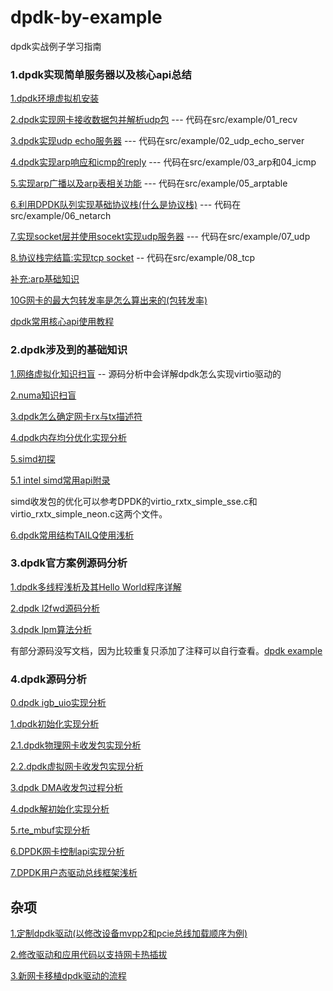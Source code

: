 # dpdk-by-example
dpdk实战例子学习指南

### 1.dpdk实现简单服务器以及核心api总结

[1.dpdk环境虚拟机安装](doc/first/01_dpdk_env.md)

[2.dpdk实现网卡接收数据包并解析udp包](doc/first/02_dpdk_udp_recv.md) --- 代码在src/example/01_recv

[3.dpdk实现udp echo服务器](doc/first/03_dpdk_echo_server.md)  --- 代码在src/example/02_udp_echo_server

[4.dpdk实现arp响应和icmp的reply](doc/first/04_arp_request_response.md)  --- 代码在src/example/03_arp和04_icmp

[5.实现arp广播以及arp表相关功能](doc/first/05_arp_table.md) --- 代码在src/example/05_arptable

[6.利用DPDK队列实现基础协议栈(什么是协议栈)](doc/first/06_dpdk_netstack.md) --- 代码在src/example/06_netarch

[7.实现socket层并使用socekt实现udp服务器](doc/first/07_dpdk_impl_udp_sock.md) --- 代码在src/example/07_udp

[8.协议栈完结篇:实现tcp socket](doc/first/08_tcp_impl.md) -- 代码在src/example/08_tcp

[补充:arp基础知识](doc/first/arp_basic.md)

[10G网卡的最大包转发率是怎么算出来的(包转发率)](doc/first/pps_compute.md)

[dpdk常用核心api使用教程](doc/first/dpdk_api.md)

### 2.dpdk涉及到的基础知识

[1.网络虚拟化知识扫盲](doc/basic/00_virtual_basic.md) -- 源码分析中会详解dpdk怎么实现virtio驱动的

[2.numa知识扫盲](doc/basic/01_numa_basic.md)

[3.dpdk怎么确定网卡rx与tx描述符](doc/basic/02_dpdk_tx_rx_config.md)

[4.dpdk内存均分优化实现分析](doc/basic/03_dpdk_mem_manager_optimize.md)

[5.simd初探](doc/basic/04_simd_beginner.md)

[5.1 intel simd常用api附录](doc/basic/04_simd_intel_api.md)

simd收发包的优化可以参考DPDK的virtio_rxtx_simple_sse.c和virtio_rxtx_simple_neon.c这两个文件。

[6.dpdk常用结构TAILQ使用浅析](doc/basic/05_dpdk_tailq.md)

### 3.dpdk官方案例源码分析

[1.dpdk多线程浅析及其Hello World程序详解](doc/example_doc/01_dpdk_multi_threads.md)

[2.dpdk l2fwd源码分析](doc/example_doc/l2fwd.md)

[3.dpdk lpm算法分析](doc/example_doc/dpdk_lpm.md)

有部分源码没写文档，因为比较重复只添加了注释可以自行查看。[dpdk example](example-code)

### 4.dpdk源码分析


[0.dpdk igb_uio实现分析](doc/source_doc/00_igb_uio.md)

[1.dpdk初始化实现分析](doc/source_doc/01_dpdk_init.md)

[2.1.dpdk物理网卡收发包实现分析](doc/source_doc/02_1_dpdk_rxtx.md)

[2.2.dpdk虚拟网卡收发包实现分析](doc/source_doc/02_2_dpdk_virtio.md)

[3.dpdk DMA收发包过程分析](doc/source_doc/03_dpdk_dma_process.md)

[4.dpdk解初始化实现分析](doc/source_doc/04_dpdk_ubind.md)

[5.rte_mbuf实现分析](doc/source_doc/05_dpdk_rte_mbuf.md)

[6.DPDK网卡控制api实现分析](doc/source_doc/06_dpdk_eth_control.md)

[7.DPDK用户态驱动总线框架浅析](doc/source_doc/07_dpdk_bus_framework.md)

## 杂项

[1.定制dpdk驱动(以修改设备mvpp2和pcie总线加载顺序为例)](doc/work_note/01_dpdk_modify_bus_load.md)

[2.修改驱动和应用代码以支持网卡热插拔](doc/work_note/02_dpdk_network_hot_swapping.md)

[3.新网卡移植dpdk驱动的流程](doc/work_note/03_dpdk_device_install.md)